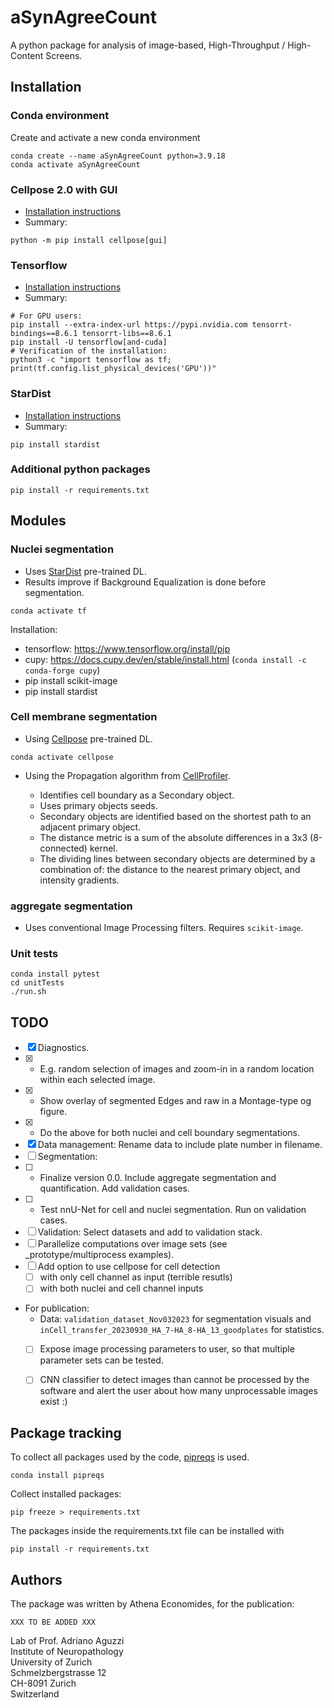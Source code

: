 # aSynAgreeCount

A python package for analysis of image-based, High-Throughput / High-Content Screens.



## Installation

### Conda environment
Create and activate a new conda environment
```
conda create --name aSynAgreeCount python=3.9.18
conda activate aSynAgreeCount
```

### Cellpose 2.0 with GUI  
* [Installation instructions](https://github.com/MouseLand/cellpose)
* Summary:
```
python -m pip install cellpose[gui]
```

### Tensorflow
* [Installation instructions](https://www.tensorflow.org/install/pip)
* Summary:
```
# For GPU users:
pip install --extra-index-url https://pypi.nvidia.com tensorrt-bindings==8.6.1 tensorrt-libs==8.6.1
pip install -U tensorflow[and-cuda]
# Verification of the installation:
python3 -c "import tensorflow as tf; print(tf.config.list_physical_devices('GPU'))"
```

### StarDist
* [Installation instructions](https://github.com/stardist/stardist#installation)
* Summary:
```
pip install stardist
```

### Additional python packages
```
pip install -r requirements.txt
```
<!---
I installed:
    python -m pip install scikit-image matplotlib click pytest pyyaml
-->




## Modules

### Nuclei segmentation

* Uses [StarDist](https://github.com/stardist/stardist) pre-trained DL.
* Results improve if Background Equalization is done before segmentation.

```
conda activate tf
```

Installation:  
* tensorflow: https://www.tensorflow.org/install/pip
* cupy: https://docs.cupy.dev/en/stable/install.html (`conda install -c conda-forge cupy`)
* pip install scikit-image
* pip install stardist


### Cell membrane segmentation

* Using [Cellpose](https://github.com/mouseland/cellpose) pre-trained DL.

```
conda activate cellpose
```

* Using the Propagation algorithm from [CellProfiler](https://cellprofiler.org).  

    * Identifies cell boundary as a Secondary object.  
    * Uses primary objects seeds.  
    * Secondary objects are identified based on the shortest path to an adjacent primary object.  
    * The distance metric is a sum of the absolute differences in a 3x3 (8-connected) kernel.  
    * The dividing lines between secondary objects are determined by a combination of: the distance to the nearest primary object, and intensity gradients.  


### aggregate segmentation

- Uses conventional Image Processing filters. Requires `scikit-image`.


### Unit tests

```
conda install pytest
cd unitTests
./run.sh
```






## TODO

* [x] Diagnostics.
* [x] - E.g. random selection of images and zoom-in in a random location within each selected image.
* [x] - Show overlay of segmented Edges and raw in a Montage-type og figure.
* [x] - Do the above for both nuclei and cell boundary segmentations.
* [x] Data management: Rename data to include plate number in filename.
* [ ] Segmentation:
* [ ] - Finalize version 0.0. Include aggregate segmentation and quantification. Add validation cases.
* [ ] - Test nnU-Net for cell and nuclei segmentation. Run on validation cases.
* [ ] Validation: Select datasets and add to validation stack.
* [ ] Parallelize computations over image sets (see _prototype/multiprocess examples).
* [ ] Add option to use cellpose for cell detection
    * [ ] with only cell channel as input (terrible resutls)
    * [ ] with both nuclei and cell channel inputs

* For publication:
    * Data: `validation_dataset_Nov032023` for segmentation visuals and `inCell_transfer_20230930_HA_7-HA_8-HA_13_goodplates` for statistics.
    * [ ] Expose image processing parameters to user, so that multiple parameter sets can be tested.
    * [ ] CNN classifier to detect images than cannot be processed by the software and alert the user about how many unprocessable images exist :)





## Package tracking

To collect all packages used by the code, [pipreqs](https://github.com/bndr/pipreqs) is used.
```
conda install pipreqs
```

Collect installed packages:
```
pip freeze > requirements.txt
```

The packages inside the requirements.txt file can be installed with
```
pip install -r requirements.txt
```





## Authors

The package was written by Athena Economides, for the publication:

```
XXX TO BE ADDED XXX
```

Lab of Prof. Adriano Aguzzi  
Institute of Neuropathology  
University of Zurich  
Schmelzbergstrasse 12  
CH-8091 Zurich  
Switzerland

